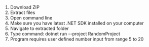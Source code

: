 1. Download ZIP
2. Extract files
3. Open command line
4. Make sure you have latest .NET SDK installed on your computer
5. Navigate to extracted folder
6. Type command: dotnet run --project RandomProject
7. Program requires user defined number input from range 5 to 20
